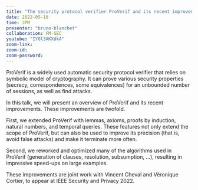 ```yaml
---
title: "The security protocol verifier ProVerif and its recent improvements: lemmas, induction, fast subsumption, and much more"
date: 2022-05-18
time: 3PM
presenter: "bruno-blanchet"
collaboration: FM-SEC
youtube: "IYOl3AKXdkA"
zoom-link: 
zoom-id: 
zoom-password: 
---
```


ProVerif is a widely used automatic security protocol verifier that relies on symbolic model of cryptography.
It can prove various security properties (secrecy, correspondences, some equivalences) for an unbounded number of sessions, as well as find attacks.

In this talk, we will present an overview of ProVerif and its recent improvements.
These improvements are twofold.

First, we extended ProVerif with lemmas, axioms, proofs by induction, natural numbers, and temporal queries.
These features not only extend the scope of ProVerif, but can also be used to improve its precision (that is, avoid false attacks) and make it terminate more often.

Second, we reworked and optimized many of the algorithms used in ProVerif (generation of clauses, resolution, subsumption, ...), resulting in impressive speed-ups on large examples.

These improvements are joint work with Vincent Cheval and Véronique Cortier, to appear at IEEE Security and Privacy 2022.

